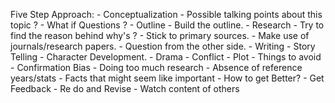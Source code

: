 
Five Step Approach:
	- Conceptualization
		- Possible talking points about this topic ?
			- What if Questions ?
	- Outline
		- Build the outline.
	- Research
		- Try to find the reason behind why's ?
		- Stick to primary sources.
		- Make use of journals/research papers.
		- Question from the other side.
	- Writing
		- Story Telling
			- Character Development.
			- Drama
			- Conflict
			- Plot
		- Things to avoid
			- Confirmation Bias
			- Doing too much research
			- Absence of reference years/stats
			- Facts that might seem like important
	- How to get Better?
		- Get Feedback
		- Re do and Revise
		- Watch content of others